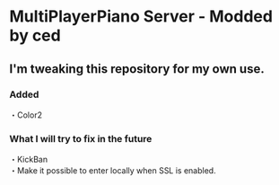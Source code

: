 # MultiPlayerPiano Server - Modded by ced
<h2>I'm tweaking this repository for my own use.</h2>
<h3>Added</h3>
・Color2
<h3>What I will try to fix in the future</h3>
・KickBan
<br>
・Make it possible to enter locally when SSL is enabled.